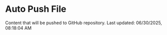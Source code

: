 # Auto Push File

Content that will be pushed to GitHub repository.
Last updated: 06/30/2025, 08:18:04 AM